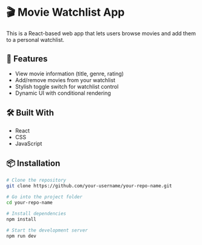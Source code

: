 # 🎬 Movie Watchlist App

This is a React-based web app that lets users browse movies and add them to a personal watchlist.

## 🚀 Features

- View movie information (title, genre, rating)
- Add/remove movies from your watchlist
- Stylish toggle switch for watchlist control
- Dynamic UI with conditional rendering

## 🛠️ Built With

- React
- CSS 
- JavaScript

## 📦 Installation

```bash
# Clone the repository
git clone https://github.com/your-username/your-repo-name.git

# Go into the project folder
cd your-repo-name

# Install dependencies
npm install

# Start the development server
npm run dev
